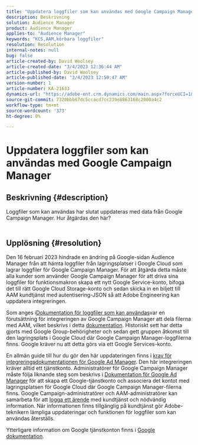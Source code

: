 ```yaml
---
title: "Uppdatera loggfiler som kan användas med Google Campaign Manager"
description: Beskrivning
solution: Audience Manager
product: Audience Manager
applies-to: "Audience Manager"
keywords: "KCS,AAM,körbara loggfiler"
resolution: Resolution
internal-notes: null
bug: false
article-created-by: David Woolsey
article-created-date: "3/4/2023 12:36:44 AM"
article-published-by: David Woolsey
article-published-date: "3/4/2023 12:50:47 AM"
version-number: 1
article-number: KA-21633
dynamics-url: "https://adobe-ent.crm.dynamics.com/main.aspx?forceUCI=1&pagetype=entityrecord&etn=knowledgearticle&id=5a0c719f-24ba-ed11-83fe-6045bd006239"
source-git-commit: 7320bbb67dc5ccacd7cc239e8863168c2000a4c2
workflow-type: tm+mt
source-wordcount: '373'
ht-degree: 0%

---
```


# Uppdatera loggfiler som kan användas med Google Campaign Manager

## Beskrivning {#description}

Loggfiler som kan användas har slutat uppdateras med data från Google Campaign Manager. Hur åtgärdas den här?
<br> 

## Upplösning {#resolution}


Den 16 februari 2023 hindrade en ändring på Google-sidan Audience Manager från att hämta loggfiler från lagringsplatser i Google Cloud som lagrar loggfiler för Google Campaign Manager. För att åtgärda detta måste alla kunder som använder Google Campaign Manager för att driva sina loggfiler för funktionsmakron skapa ett nytt Google Service-konto, bifoga det till rätt Google Cloud Storage-konto och sedan skicka in en biljett till AAM kundtjänst med autentisering-JSON så att Adobe Engineering kan uppdatera integreringen.

Som anges i[Dokumentation för loggfiler som kan användas](https://experienceleague.adobe.com/docs/audience-manager/user-guide/implementation-integration-guides/media-data-integration/actionable-log-files.html?lang=en)var en förutsättning för integreringen av Google Campaign Manager att dela filerna med AAM, vilket beskrivs i detta [dokumentation](https://experienceleague.adobe.com/docs/audience-manager/user-guide/reporting/audience-optimization-reports/audience-optimization-advertisers/import-dcm.html?lang=en). Historiskt sett har detta gjorts med Google Group-behörigheter och sedan gett gruppen åtkomst till den lagringsplats i Google Cloud där Google Campaign Manager-loggfilerna finns. Google kräver nu att detta görs via ett Google Services-konto.

En allmän guide till hur du gör den här uppdateringen finns i [krav för integreringsdokumentationen för Google Ad Manager](https://experienceleague.adobe.com/docs/audience-manager/user-guide/reporting/audience-optimization-reports/audience-optimization-publishers/import-dfp.html?lang=en). Den här integreringen kräver alltid ett tjänstkonto. Administratörer för Google Campaign Manager måste följa liknande steg som beskrivs i [Dokumentation för Google Ad Manager](https://experienceleague.adobe.com/docs/audience-manager/user-guide/reporting/audience-optimization-reports/audience-optimization-publishers/import-dfp.html?lang=en) för att skapa ett Google-tjänstkonto och associera det kontot med lagringsplatsen för Google Cloud där Google Campaign Manager-filerna finns. Google Campaign-administratörer och AAM-administratörer kan samarbeta för att [logga ett ärende](https://experienceleague.adobe.com/docs/customer-one/using/home.html) med kundtjänst och nödvändig information. När informationen finns tillgänglig på kundtjänst gör Adobe-teknikern lämpliga uppdateringar och funktionen för loggfiler som kan användas återställs.

Ytterligare information om Google tjänstkonton finns i [Google dokumentation](https://cloud.google.com/iam/docs/service-accounts-create#creating_a_service_account).
